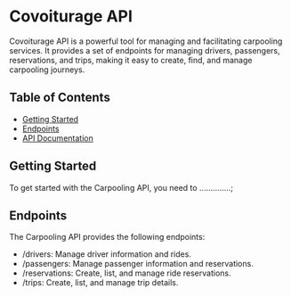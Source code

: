 
 # Covoiturage API

Covoiturage API is a powerful tool for managing and facilitating carpooling services. It provides a set of endpoints for managing drivers, passengers, reservations, and trips, making it easy to create, find, and manage carpooling journeys.

## Table of Contents

- [Getting Started](#getting-started)
- [Endpoints](#endpoints)
- [API Documentation](#api-documentation)

## Getting Started

To get started with the Carpooling API, you need to ..............;

## Endpoints

The Carpooling API provides the following endpoints:

- /drivers: Manage driver information and rides.
- /passengers: Manage passenger information and reservations.
- /reservations: Create, list, and manage ride reservations.
- /trips: Create, list, and manage trip details.
